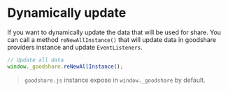 # Dynamically update

If you want to dynamically update the data that will be used for share. You can call a method `reNewAllInstance()` that will update data in goodshare providers instance and update `EventListeners`.

``` js
// Update all data
window._goodshare.reNewAllInstance();
```

> `goodshare.js` instance expose in `window._goodshare` by default.